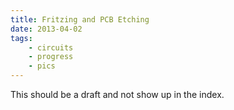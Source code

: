 ```yaml
---
title: Fritzing and PCB Etching
date: 2013-04-02
tags:
    - circuits
    - progress
    - pics
---
```


This should be a draft and not show up in the index.

